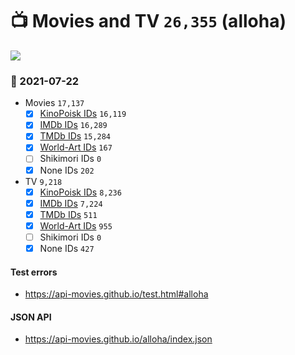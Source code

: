 # :tv: Movies and TV `26,355` (alloha)

<a href="https://API-Movies.github.io"><img src="https://API-Movies.github.io/banner.png?cache"></a>

### :date: 2021-07-22
- Movies `17,137`
  - [x] <a href="https://API-Movies.github.io/alloha/movie_kinopoisk_ids.json">KinoPoisk IDs</a> `16,119`
  - [x] <a href="https://API-Movies.github.io/alloha/movie_imdb_ids.json">IMDb IDs</a> `16,289`
  - [x] <a href="https://API-Movies.github.io/alloha/movie_tmdb_ids.json">TMDb IDs</a> `15,284`
  - [x] <a href="https://API-Movies.github.io/alloha/movie_world_art_ids.json">World-Art IDs</a> `167`
  - [ ] Shikimori IDs `0`
  - [x] None IDs `202`
- TV `9,218`
  - [x] <a href="https://API-Movies.github.io/alloha/tv_kinopoisk_ids.json">KinoPoisk IDs</a> `8,236`
  - [x] <a href="https://API-Movies.github.io/alloha/tv_imdb_ids.json">IMDb IDs</a> `7,224`
  - [x] <a href="https://API-Movies.github.io/alloha/tv_tmdb_ids.json">TMDb IDs</a> `511`
  - [x] <a href="https://API-Movies.github.io/alloha/tv_world_art_ids.json">World-Art IDs</a> `955`
  - [ ] Shikimori IDs `0`
  - [x] None IDs `427`
#### Test errors
- <a href='https://api-movies.github.io/test.html#alloha'>https://api-movies.github.io/test.html#alloha</a>
#### JSON API
- <a href='https://api-movies.github.io/alloha/index.json'>https://api-movies.github.io/alloha/index.json</a>
